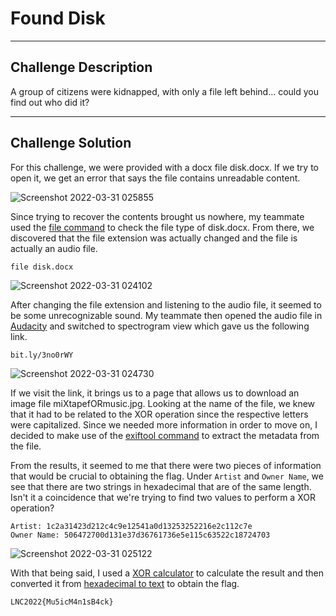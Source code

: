 # Found Disk

---

## Challenge Description 
A group of citizens were kidnapped, with only a file left behind... could you find out who did it?

---

## Challenge Solution
For this challenge, we were provided with a docx file disk.docx. If we try to open it, we get an error that says the file contains unreadable content.

![Screenshot 2022-03-31 025855](https://user-images.githubusercontent.com/101789488/160910546-fce25b34-2ad8-470f-bfd3-8729163e6dae.png)

Since trying to recover the contents brought us nowhere, my teammate used the [file command](https://www.geeksforgeeks.org/file-command-in-linux-with-examples/) to check the file type of disk.docx. From there, we discovered that the file extension was actually changed and the file is actually an audio file.
```
file disk.docx
```

![Screenshot 2022-03-31 024102](https://user-images.githubusercontent.com/101789488/160908020-eba1d5a4-e959-4cd9-b268-82b37101e5d9.png)

After changing the file extension and listening to the audio file, it seemed to be some unrecognizable sound. My teammate then opened the audio file in [Audacity](https://www.audacityteam.org/download/) and switched to spectrogram view which gave us the following link.
```
bit.ly/3no0rWY
```

![Screenshot 2022-03-31 024730](https://user-images.githubusercontent.com/101789488/160908816-7cb388a1-3ef4-4fcf-b774-ce0ca23250df.png)

If we visit the link, it brings us to a page that allows us to download an image file miXtapefORmusic.jpg. Looking at the name of the file, we knew that it had to be related to the XOR operation since the respective letters were capitalized. Since we needed more information in order to move on, I decided to make use of the [exiftool command](https://exiftool.org/examples.html) to extract the metadata from the file.

From the results, it seemed to me that there were two pieces of information that would be crucial to obtaining the flag. Under `Artist` and `Owner Name`, we see that there are two strings in hexadecimal that are of the same length. Isn't it a coincidence that we're trying to find two values to perform a XOR operation?
```
Artist: 1c2a31423d212c4c9e12541a0d13253252216e2c112c7e
Owner Name: 506472700d131e37d36761736e5e115c63522c18724703
```

![Screenshot 2022-03-31 025122](https://user-images.githubusercontent.com/101789488/160909817-b98724c1-bc87-451e-99e9-058331cdc2f2.png)

With that being said, I used a [XOR calculator](https://xor.pw/#) to calculate the result and then converted it from [hexadecimal to text](http://www.unit-conversion.info/texttools/hexadecimal/) to obtain the flag.
```
LNC2022{Mu5icM4n1sB4ck}
```